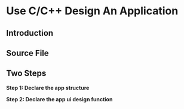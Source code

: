 # Use C/C++ Design An Application
## Introduction


## Source File



## Two Steps 
__Step 1:  Declare the app structure__


__Step 2:  Declare the app ui design function__



